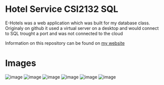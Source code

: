 # Hotel Service CSI2132 SQL 
E-Hotels was a web application which was built for my database class. Originaly on github it used a virtual server on a desktop and would connect to SQL trought a port and was not connected to the cloud

Information on this repository can be found on [my website](https://www.nicolasberube.ca/hotel/hotel.html)

# Images
![image](https://github.com/mrhappynicolas2/Hotel-Service-CSI2132-SQL-/assets/113709937/1b063bcc-8992-4b9c-ba15-946888e88ae2)
![image](https://github.com/mrhappynicolas2/Hotel-Service-CSI2132-SQL-/assets/113709937/7113ead1-7483-4ffe-81f7-ae2e51f59de5)
![image](https://github.com/mrhappynicolas2/Hotel-Service-CSI2132-SQL-/assets/113709937/157e4ce1-1cbc-45d7-a8c2-6be28d9b5f9d)
![image](https://github.com/mrhappynicolas2/Hotel-Service-CSI2132-SQL-/assets/113709937/f7e4873f-19aa-4397-9954-ae384f18b61f)
![image](https://github.com/mrhappynicolas2/Hotel-Service-CSI2132-SQL-/assets/113709937/babcb0c3-bba2-46cf-bde6-fb6673ec4b51)
![image](https://github.com/mrhappynicolas2/Hotel-Service-CSI2132-SQL-/assets/113709937/f3a08f75-2c68-406d-ae55-99bb637021ea)

